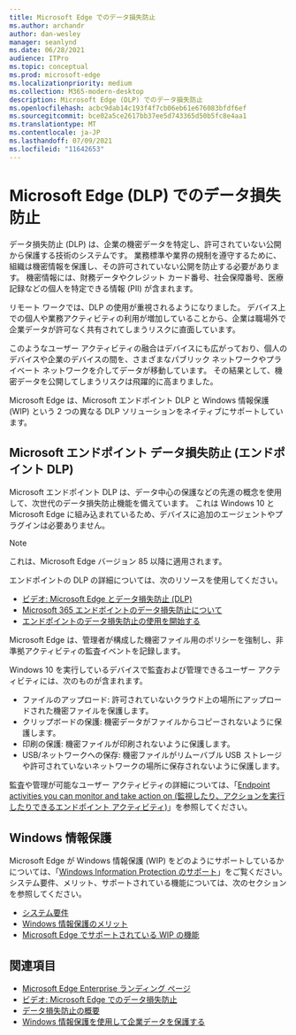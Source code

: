```yaml
---
title: Microsoft Edge でのデータ損失防止
ms.author: archandr
author: dan-wesley
manager: seanlynd
ms.date: 06/28/2021
audience: ITPro
ms.topic: conceptual
ms.prod: microsoft-edge
ms.localizationpriority: medium
ms.collection: M365-modern-desktop
description: Microsoft Edge (DLP) でのデータ損失防止
ms.openlocfilehash: acbc9dab14c193f4f7cb06eb61e676083bfdf6ef
ms.sourcegitcommit: bce02a5ce2617bb37ee5d743365d50b5fc8e4aa1
ms.translationtype: MT
ms.contentlocale: ja-JP
ms.lasthandoff: 07/09/2021
ms.locfileid: "11642653"
---
```

# <a name="data-loss-prevention-dlp-in-microsoft-edge"></a>Microsoft Edge (DLP) でのデータ損失防止

データ損失防止 (DLP) は、企業の機密データを特定し、許可されていない公開から保護する技術のシステムです。 業務標準や業界の規制を遵守するために、組織は機密情報を保護し、その許可されていない公開を防止する必要があります。 機密情報には、財務データやクレジット カード番号、社会保障番号、医療記録などの個人を特定できる情報 (PII) が含まれます。

リモート ワークでは、DLP の使用が重視されるようになりました。 デバイス上での個人や業務アクティビティの利用が増加していることから、企業は職場外で企業データが許可なく共有されてしまうリスクに直面しています。

このようなユーザー アクティビティの融合はデバイスにも広がっており、個人のデバイスや企業のデバイスの間を、さまざまなパブリック ネットワークやプライベート ネットワークを介してデータが移動しています。 その結果として、機密データを公開してしまうリスクは飛躍的に高まりました。

Microsoft Edge は、Microsoft エンドポイント DLP と Windows 情報保護 (WIP) という 2 つの異なる DLP ソリューションをネイティブにサポートしています。

## <a name="microsoft-endpoint-data-loss-prevention-endpoint-dlp"></a>Microsoft エンドポイント データ損失防止 (エンドポイント DLP)

Microsoft エンドポイント DLP は、データ中心の保護などの先進の概念を使用して、次世代のデータ損失防止機能を備えています。 これは Windows 10 と Microsoft Edge に組み込まれているため、デバイスに追加のエージェントやプラグインは必要ありません。

> [!NOTE]
> これは、Microsoft Edge バージョン 85 以降に適用されます。

エンドポイントの DLP の詳細については、次のリソースを使用してください。

- [ビデオ: Microsoft Edge とデータ損失防止 (DLP)](microsoft-edge-video-security-dlp.md)
- [Microsoft 365 エンドポイントのデータ損失防止について](/microsoft-365/compliance/endpoint-dlp-learn-about?preserve-view=true&view=o365-worldwide)
- [エンドポイントのデータ損失防止の使用を開始する](/microsoft-365/compliance/endpoint-dlp-getting-started?preserve-view=true&view=o365-worldwide)

Microsoft Edge は、管理者が構成した機密ファイル用のポリシーを強制し、非準拠アクティビティの監査イベントを記録します。

Windows 10 を実行しているデバイスで監査および管理できるユーザー アクティビティには、次のものが含まれます。

- ファイルのアップロード: 許可されていないクラウド上の場所にアップロードされた機密ファイルを保護します。 <!-- The next 3 screenshots show a sequence where a user tries to drop a sensitive data file on to their local storage.-->
- クリップボードの保護: 機密データがファイルからコピーされないように保護します。
- 印刷の保護: 機密ファイルが印刷されないように保護します。
- USB/ネットワークへの保存: 機密ファイルがリムーバブル USB ストレージや許可されていないネットワークの場所に保存されないように保護します。

監査や管理が可能なユーザー アクティビティの詳細については、「[Endpoint activities you can monitor and take action on (監視したり、アクションを実行したりできるエンドポイント アクティビティ)](/microsoft-365/compliance/endpoint-dlp-learn-about?preserve-view=true&view=o365-worldwide#endpoint-activities-you-can-monitor-and-take-action-on)」を参照してください。

## <a name="windows-information-protection"></a>Windows 情報保護

Microsoft Edge が Windows 情報保護 (WIP) をどのようにサポートしているかについては、「[Windows Information Protection のサポート](./microsoft-edge-security-windows-information-protection.md)」をご覧ください。 システム要件、メリット、サポートされている機能については、次のセクションを参照してください。

- [システム要件](./microsoft-edge-security-windows-information-protection.md#system-requirements)
- [Windows 情報保護のメリット](./microsoft-edge-security-windows-information-protection.md#windows-information-protection-benefits)
- [Microsoft Edge でサポートされている WIP の機能](./microsoft-edge-security-windows-information-protection.md#wip-features-supported-in-microsoft-edge)

## <a name="see-also"></a>関連項目

- [Microsoft Edge Enterprise ランディング ページ](https://aka.ms/EdgeEnterprise)
- [ビデオ: Microsoft Edge でのデータ損失防止](https://www.youtube.com/watch?v=dLD04U9eTqg)
- [データ損失防止の概要](/microsoft-365/compliance/data-loss-prevention-policies?preserve-view=true&view=o365-worldwide)
- [Windows 情報保護を使用して企業データを保護する](/windows/security/information-protection/windows-information-protection/protect-enterprise-data-using-wip)